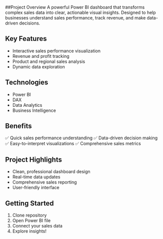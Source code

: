 

##Project Overview
A powerful Power BI dashboard that transforms complex sales data into clear, actionable visual insights. Designed to help businesses understand sales performance, track revenue, and make data-driven decisions.

## Key Features
- Interactive sales performance visualization
- Revenue and profit tracking
- Product and regional sales analysis
- Dynamic data exploration

## Technologies
- Power BI
- DAX
- Data Analytics
- Business Intelligence

## Benefits
✅ Quick sales performance understanding
✅ Data-driven decision making
✅ Easy-to-interpret visualizations
✅ Comprehensive sales metrics

## Project Highlights
- Clean, professional dashboard design
- Real-time data updates
- Comprehensive sales reporting
- User-friendly interface

## Getting Started
1. Clone repository
2. Open Power BI file
3. Connect your sales data
4. Explore insights!

